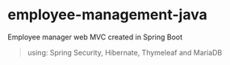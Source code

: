 # employee-management-java

Employee manager web MVC created in Spring Boot
>using: Spring Security, Hibernate, Thymeleaf and MariaDB

